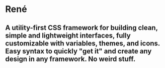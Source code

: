 # René
## A utility-first CSS framework for building clean, simple and lightweight interfaces, fully customizable with variables, themes, and icons. Easy syntax to quickly "get it" and create any design in any framework. No weird stuff.
